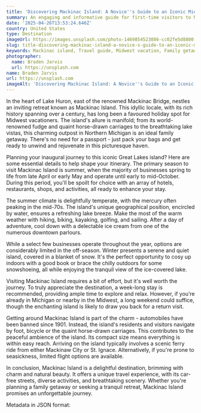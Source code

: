 ```yaml
---
title: 'Discovering Mackinac Island: A Novice''s Guide to an Iconic Midwestern Haven'
summary: An engaging and informative guide for first-time visitors to Mackinac Island - a charming, car-free destination rich in history and natural beauty in Northern Michigan.
date: '2025-04-26T13:53:24.646Z'
country: United States
type: Destination
imageUrl: https://images.unsplash.com/photo-1469854523086-cc02fe5d8800
slug: title-discovering-mackinac-island-a-novice-s-guide-to-an-iconic-midwestern-haven
keywords: Mackinac island, Travel guide, Midwest vacation, Family getaway, Northern michigan, International, Worldwide, Global destinations, World travel, Destinations, Places to visit, Vacation spots, Best places, Hidden gems, Travel tips
photographer:
  name: Braden Jarvis
  url: https://unsplash.com
name: Braden Jarvis
url: https://unsplash.com
imageAlt: 'Discovering Mackinac Island: A Novice''s Guide to an Iconic Midwestern Haven in United States - Destination Guide | Photo b...'
---
```


In the heart of Lake Huron, east of the renowned Mackinac Bridge, nestles an inviting retreat known as Mackinac Island. This idyllic locale, with its rich history spanning over a century, has long been a favoured holiday spot for Midwest vacationers. The island's allure is manifold; from its world-renowned fudge and quaint horse-drawn carriages to the breathtaking lake vistas, this charming outpost in Northern Michigan is an ideal family getaway. There's no need for a passport - just pack your bags and get ready to unwind and rejuvenate in this picturesque haven.

Planning your inaugural journey to this iconic Great Lakes island? Here are some essential details to help shape your itinerary. The primary season to visit Mackinac Island is summer, when the majority of businesses spring to life from late April or early May and operate until early to mid-October. During this period, you'll be spoilt for choice with an array of hotels, restaurants, shops, and activities, all ready to enhance your stay. 

The summer climate is delightfully temperate, with the mercury often peaking in the mid-70s. The island's unique geographical position, encircled by water, ensures a refreshing lake breeze. Make the most of the warm weather with hiking, biking, kayaking, golfing, and sailing. After a day of adventure, cool down with a delectable ice cream from one of the numerous downtown parlours. 

While a select few businesses operate throughout the year, options are considerably limited in the off-season. Winter presents a serene and quiet island, covered in a blanket of snow. It's the perfect opportunity to cosy up indoors with a good book or brace the chilly outdoors for some snowshoeing, all while enjoying the tranquil view of the ice-covered lake. 

Visiting Mackinac Island requires a bit of effort, but it's well worth the journey. To truly appreciate the destination, a week-long stay is recommended, providing ample time to explore and relax. However, if you’re already in Michigan or nearby in the Midwest, a long weekend could suffice, though the enchanting island is likely to draw you back for a return visit. 

Getting around Mackinac Island is part of the charm - automobiles have been banned since 1901. Instead, the island's residents and visitors navigate by foot, bicycle or the quaint horse-drawn carriages. This contributes to the peaceful ambience of the island. Its compact size means everything is within easy reach. Arriving on the island typically involves a scenic ferry ride from either Mackinaw City or St. Ignace. Alternatively, if you're prone to seasickness, limited flight options are available.

In conclusion, Mackinac Island is a delightful destination, brimming with charm and natural beauty. It offers a unique travel experience, with its car-free streets, diverse activities, and breathtaking scenery. Whether you're planning a family getaway or seeking a tranquil retreat, Mackinac Island promises an unforgettable journey.

Metadata in JSON format: